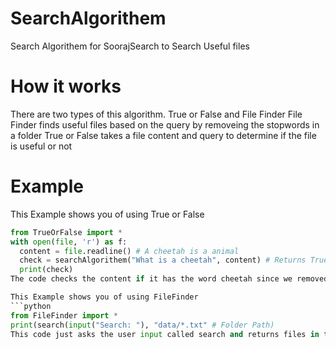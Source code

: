 # SearchAlgorithem
Search Algorithem for SoorajSearch to Search Useful files
# How it works 
There are two types of this algorithm. True or False and File Finder
File Finder finds useful files based on the query by removeing the stopwords in a folder
True or False takes a file content and query to determine if the file is useful or not
# Example
This Example shows you of using True or False
```python
from TrueOrFalse import *
with open(file, 'r') as f:
  content = file.readline() # A cheetah is a animal
  check = searchAlgorithem("What is a cheetah", content) # Returns True
  print(check)
The code checks the content if it has the word cheetah since we removed the Stopword which is What,is,a. Since the file contained cheetah, it returns True

This Example shows you of using FileFinder
```python
from FileFinder import *
print(search(input("Search: "), "data/*.txt" # Folder Path)
This code just asks the user input called search and returns files in the folder data with .txt files

